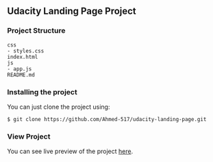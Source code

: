 ## Udacity Landing Page Project

### Project Structure
```
css
- styles.css    
index.html
js
- app.js
README.md
```

### Installing the project
You can just clone the project using:
```
$ git clone https://github.com/Ahmed-517/udacity-landing-page.git
```

### View Project
You can see live preview of the project [here](https://ahmed-517.github.io/1--landing-page/).
